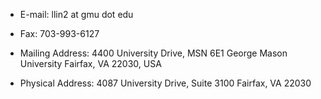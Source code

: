 

- E-mail: llin2 at gmu dot edu

- Fax: 703-993-6127

- Mailing Address:
  4400 University Drive, MSN 6E1
  George Mason University
  Fairfax, VA 22030, USA
  
- Physical Address:
  4087 University Drive, Suite 3100
  Fairfax, VA 22030
